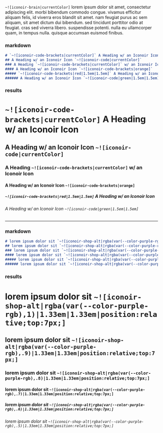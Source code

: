 

`~![iconoir-brain|currentColor]` lorem ipsum dolor sit amet, consectetur adipiscing elit. morbi bibendum commodo congue. vivamus efficitur aliquam felis, id viverra eros blandit sit amet. nam feugiat purus ac sem aliquam, sit amet dictum dui bibendum. sed tincidunt porttitor odio at feugiat. cras sed viverra libero. suspendisse potenti. nulla eu ullamcorper quam, in tempus nulla. quisque accumsan euismod finibus.

### markdown

```markdown
# `~![iconoir-code-brackets|currentColor]` A Heading w/ an Iconoir Icon
## A Heading w/ an Iconoir Icon `~![iconoir-code|currentColor]`
### A Heading `~![iconoir-code-brackets|currentColor]` w/ an Iconoir Icon
#### A Heading w/ an Iconoir Icon `~![iconoir-code-brackets|orange]`
##### `~![iconoir-code-brackets|red|1.5em|1.5em]` A Heading w/ an Iconoir Icon
###### A Heading w/ an Iconoir Icon `~![iconoir-code|green|1.5em|1.5em]`
```

### results

# `~![iconoir-code-brackets|currentColor]` A Heading w/ an Iconoir Icon
## A Heading w/ an Iconoir Icon `~![iconoir-code|currentColor]`
### A Heading `~![iconoir-code-brackets|currentColor]` w/ an Iconoir Icon
#### A Heading w/ an Iconoir Icon `~![iconoir-code-brackets|orange]`
##### `~![iconoir-code-brackets|red|1.5em|1.5em]` A Heading w/ an Iconoir Icon
###### A Heading w/ an Iconoir Icon `~![iconoir-code|green|1.5em|1.5em]`

---

### markdown

```markdown
# lorem ipsum dolor sit `~![iconoir-shop-alt|rgba(var(--color-purple-rgb),1)|1.33em|1.33em|position:relative;top:7px;]`
## lorem ipsum dolor sit `~![iconoir-shop-alt|rgba(var(--color-purple-rgb),.9)|1.33em|1.33em|position:relative;top:7px;]`
### lorem ipsum dolor sit `~![iconoir-shop-alt|rgba(var(--color-purple-rgb),.8)|1.33em|1.33em|position:relative;top:7px;]`
#### lorem ipsum dolor sit `~![iconoir-shop-alt|rgba(var(--color-purple-rgb),.7)|1.33em|1.33em|position:relative;top:7px;]`
##### lorem ipsum dolor sit `~![iconoir-shop-alt|rgba(var(--color-purple-rgb),.6)|1.33em|1.33em|position:relative;top:7px;]`
###### lorem ipsum dolor sit `~![iconoir-shop-alt|rgba(var(--color-purple-rgb),.5)|1.33em|1.33em|position:relative;top:7px;]`
```

### results

# lorem ipsum dolor sit `~![iconoir-shop-alt|rgba(var(--color-purple-rgb),1)|1.33em|1.33em|position:relative;top:7px;]`
## lorem ipsum dolor sit `~![iconoir-shop-alt|rgba(var(--color-purple-rgb),.9)|1.33em|1.33em|position:relative;top:7px;]`
### lorem ipsum dolor sit `~![iconoir-shop-alt|rgba(var(--color-purple-rgb),.8)|1.33em|1.33em|position:relative;top:7px;]`
#### lorem ipsum dolor sit `~![iconoir-shop-alt|rgba(var(--color-purple-rgb),.7)|1.33em|1.33em|position:relative;top:7px;]`
##### lorem ipsum dolor sit `~![iconoir-shop-alt|rgba(var(--color-purple-rgb),.6)|1.33em|1.33em|position:relative;top:7px;]`
###### lorem ipsum dolor sit `~![iconoir-shop-alt|rgba(var(--color-purple-rgb),.5)|1.33em|1.33em|position:relative;top:7px;]`
